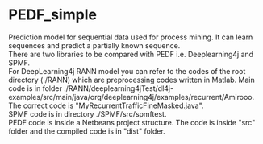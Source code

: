 # PEDF_simple
Prediction model for sequential data used for process mining. It can learn sequences and predict a partially known sequence.  
There are two libraries to be compared with PEDF i.e. Deeplearning4j and SPMF.  
For DeepLearning4j RANN model you can refer to the codes of the root directory (./RANN) which are preprocessing codes written in Matlab. Main code is in folder ./RANN/deeplearning4jTest/dl4j-examples/src/main/java/org/deeplearning4j/examples/recurrent/Amirooo.  
The correct code is "MyRecurrentTrafficFineMasked.java".  
SPMF code is in directory ./SPMF/src/spmftest.  
PEDF code is inside a Netbeans project structure. The code is inside "src" folder and the compiled code is in "dist" folder.  

